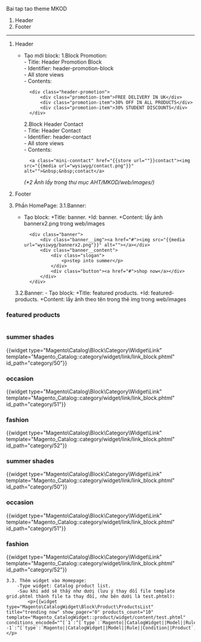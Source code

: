 Bai tap tao theme MKOD

1. Header
2. Footer
-----------------------------------------------------
1. Header
    - Tạo mới block:
        1.Block Promotion:<br/>
            - Title: Header Promotion Block<br/>
            - Identifier: header-promotion-block<br/>
            - All store views<br/>
            - Contents:
            
            <div class="header-promotion">
                <div class="promotion-item">FREE DELIVERY IN UK</div>
                <div class="promotion-item">30% OFF IN ALL PRODUCTS</div>
                <div class="promotion-item">30% STUDENT DISCOUNTS</div>
            </div>
            
        2.Block Header Contact<br/>
            - Title: Header Contact <br/>
            - Identifier: header-contact<br/>
            - All store views<br/>
            - Contents:
            
            <a class="mini-conntact" href="{{store url=""}}contact"><img src="{{media url="wysiwyg/contact.png"}}" alt="">&nbsp;&nbsp;contact</a>
            
        _(*2 Ảnh lấy trong thư mục AHT/MKOD/web/images/)_

2. Footer
3. Phần HomePage:
	3.1.Banner:
    
	- Tạo block:
		+Title: banner.
		+Id: banner.
		+Content: lấy ảnh bannerx2.png trong web/images

			<div class="banner">
				<div class="banner__img"><a href="#"><img src="{{media url="wysiwyg/bannerx2.png"}}" alt=""></a></div>
				<div class="banner__content">
					<div class="slogan">
						<p>step into summer</p>
					</div>
					<div class="button"><a href="#">shop now</a></div>
				</div>
			</div>

	3.2.Banner:
		- Tạo block:
			+Title: featured products.
			+Id: featured-products.
			+Content: lấy ảnh theo tên trong thẻ img trong web/images

<div class="featured-products">
        <div class="featured-products__title">
            <h3>featured products</h3>
        </div>
        <div class="slide1 owl-carousel owl-theme">
            <div class="item">
                <div class="img-cate"><img src="{{media url=" wysiwyg/left.png "}}" alt=""></div>
                <div class="item__content">
                    <div class="cate-name">
                        <h3>summer shades</h3>
                    </div>
                    <div class="cate-link">{{widget type="Magento\Catalog\Block\Category\Widget\Link" template="Magento_Catalog::category/widget/link/link_block.phtml" id_path="category/50"}}</div>
                </div>
            </div>
            <div class="item">
                <div class="img-cate"><img src="{{media url=" wysiwyg/center.png "}}" alt=""></div>
                <div class="item__content">
                    <div class="cate-name">
                        <h3>occasion</h3>
                    </div>
                    <div class="cate-link">{{widget type="Magento\Catalog\Block\Category\Widget\Link" template="Magento_Catalog::category/widget/link/link_block.phtml" id_path="category/51"}}</div>
                </div>
            </div>
            <div class="item">
                <div class="img-cate"><img src="{{media url=" wysiwyg/right.png "}}" alt=""></div>
                <div class="item__content">
                    <div class="cate-name">
                        <h3>fashion</h3>
                    </div>
                    <div class="cate-link">{{widget type="Magento\Catalog\Block\Category\Widget\Link" template="Magento_Catalog::category/widget/link/link_block.phtml" id_path="category/52"}}</div>
                </div>
            </div>
            <div class="item">
                <div class="img-cate"><img src="{{media url=" wysiwyg/left.png "}}" alt=""></div>
                <div class="item__content">
                    <div class="cate-name">
                        <h3>summer shades</h3>
                    </div>
                    <div class="cate-link">{{widget type="Magento\Catalog\Block\Category\Widget\Link" template="Magento_Catalog::category/widget/link/link_block.phtml" id_path="category/50"}}</div>
                </div>
            </div>
            <div class="item">
                <div class="img-cate"><img src="{{media url=" wysiwyg/center.png "}}" alt=""></div>
                <div class="item__content">
                    <div class="cate-name">
                        <h3>occasion</h3>
                    </div>
                    <div class="cate-link">{{widget type="Magento\Catalog\Block\Category\Widget\Link" template="Magento_Catalog::category/widget/link/link_block.phtml" id_path="category/51"}}</div>
                </div>
            </div>
            <div class="item">
                <div class="img-cate"><img src="{{media url=" wysiwyg/right.png "}}" alt=""></div>
                <div class="item__content">
                    <div class="cate-name">
                        <h3>fashion</h3>
                    </div>
                    <div class="cate-link">{{widget type="Magento\Catalog\Block\Category\Widget\Link" template="Magento_Catalog::category/widget/link/link_block.phtml" id_path="category/52"}}</div>
                </div>
            </div>
        </div>
    </div>

	3.3. Thêm widget vào Homepage:
		-Type widget: Catalog product list.
		-Sau khi add sẽ thấy như dưới (lưu ý thay đổi file template grid.phtml thành file ta thay đổi, như bên dưới là test.phtml):
			<p>{{widget type="Magento\CatalogWidget\Block\Product\ProductsList" title="trending now" show_pager="0" products_count="10" template="Magento_CatalogWidget::product/widget/content/test.phtml" conditions_encoded="^[`1`:^[`type`:`Magento||CatalogWidget||Model||Rule||Condition||Combine`,`aggregator`:`all`,`value`:`1`,`new_child`:``^],`1--1`:^[`type`:`Magento||CatalogWidget||Model||Rule||Condition||Product`,`attribute`:`category_ids`,`operator`:`==`,`value`:`43`^]^]"}}</p>
    
